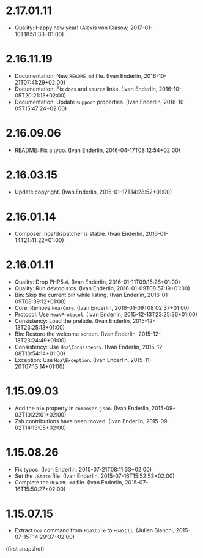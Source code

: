 # 2.17.01.11

  * Quality: Happy new year! (Alexis von Glasow, 2017-01-10T18:51:33+01:00)

# 2.16.11.19

  * Documentation: New `README.md` file. (Ivan Enderlin, 2016-10-21T07:41:29+02:00)
  * Documentation: Fix `docs` and `source` links. (Ivan Enderlin, 2016-10-05T20:21:13+02:00)
  * Documentation: Update `support` properties. (Ivan Enderlin, 2016-10-05T15:47:24+02:00)

# 2.16.09.06

  * README: Fix a typo. (Ivan Enderlin, 2016-04-17T08:12:54+02:00)

# 2.16.03.15

  * Update copyright. (Ivan Enderlin, 2016-01-17T14:28:52+01:00)

# 2.16.01.14

  * Composer: hoa/dispatcher is stable. (Ivan Enderlin, 2016-01-14T21:41:22+01:00)

# 2.16.01.11

  * Quality: Drop PHP5.4. (Ivan Enderlin, 2016-01-11T09:15:26+01:00)
  * Quality: Run devtools:cs. (Ivan Enderlin, 2016-01-09T08:57:19+01:00)
  * Bin: Skip the current bin while listing. (Ivan Enderlin, 2016-01-09T08:39:12+01:00)
  * Core: Remove `Hoa\Core`. (Ivan Enderlin, 2016-01-09T08:02:37+01:00)
  * Protocol: Use `Hoa\Protocol`. (Ivan Enderlin, 2015-12-13T23:25:36+01:00)
  * Consistency: Load the prelude. (Ivan Enderlin, 2015-12-13T23:25:13+01:00)
  * Bin: Restore the welcome screen. (Ivan Enderlin, 2015-12-13T23:24:49+01:00)
  * Consistency: Use `Hoa\Consistency`. (Ivan Enderlin, 2015-12-08T10:54:14+01:00)
  * Exception: Use `Hoa\Exception`. (Ivan Enderlin, 2015-11-20T07:13:14+01:00)

# 1.15.09.03

  * Add the `bin` property in `composer.json`. (Ivan Enderlin, 2015-09-03T10:22:01+02:00)
  * Zsh contributions have been moved. (Ivan Enderlin, 2015-09-02T14:13:05+02:00)

# 1.15.08.26

  * Fix typos. (Ivan Enderlin, 2015-07-21T08:11:33+02:00)
  * Set the `.State` file. (Ivan Enderlin, 2015-07-16T15:52:53+02:00)
  * Complete the `README.md` file. (Ivan Enderlin, 2015-07-16T15:50:27+02:00)

# 1.15.07.15

  * Extract `hoa` command from `Hoa\Core` to `Hoa\Cli`. (Julien Bianchi, 2015-07-15T14:29:37+02:00)

(first snapshot)
